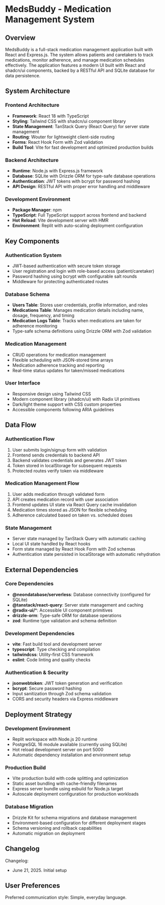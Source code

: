# MedsBuddy - Medication Management System

## Overview

MedsBuddy is a full-stack medication management application built with React and Express.js. The system allows patients and caretakers to track medications, monitor adherence, and manage medication schedules effectively. The application features a modern UI built with React and shadcn/ui components, backed by a RESTful API and SQLite database for data persistence.

## System Architecture

### Frontend Architecture
- **Framework**: React 18 with TypeScript
- **Styling**: Tailwind CSS with shadcn/ui component library
- **State Management**: TanStack Query (React Query) for server state management
- **Routing**: Wouter for lightweight client-side routing
- **Forms**: React Hook Form with Zod validation
- **Build Tool**: Vite for fast development and optimized production builds

### Backend Architecture
- **Runtime**: Node.js with Express.js framework
- **Database**: SQLite with Drizzle ORM for type-safe database operations
- **Authentication**: JWT tokens with bcrypt for password hashing
- **API Design**: RESTful API with proper error handling and middleware

### Development Environment
- **Package Manager**: npm
- **TypeScript**: Full TypeScript support across frontend and backend
- **Hot Reload**: Vite development server with HMR
- **Environment**: Replit with auto-scaling deployment configuration

## Key Components

### Authentication System
- JWT-based authentication with secure token storage
- User registration and login with role-based access (patient/caretaker)
- Password hashing using bcrypt with configurable salt rounds
- Middleware for protecting authenticated routes

### Database Schema
- **Users Table**: Stores user credentials, profile information, and roles
- **Medications Table**: Manages medication details including name, dosage, frequency, and timing
- **Medication Logs Table**: Tracks when medications are taken for adherence monitoring
- Type-safe schema definitions using Drizzle ORM with Zod validation

### Medication Management
- CRUD operations for medication management
- Flexible scheduling with JSON-stored time arrays
- Medication adherence tracking and reporting
- Real-time status updates for taken/missed medications

### User Interface
- Responsive design using Tailwind CSS
- Modern component library (shadcn/ui) with Radix UI primitives
- Dark/light theme support with CSS custom properties
- Accessible components following ARIA guidelines

## Data Flow

### Authentication Flow
1. User submits login/signup form with validation
2. Frontend sends credentials to backend API
3. Backend validates credentials and generates JWT token
4. Token stored in localStorage for subsequent requests
5. Protected routes verify token via middleware

### Medication Management Flow
1. User adds medication through validated form
2. API creates medication record with user association
3. Frontend updates UI state via React Query cache invalidation
4. Medication times stored as JSON for flexible scheduling
5. Adherence calculated based on taken vs. scheduled doses

### State Management
- Server state managed by TanStack Query with automatic caching
- Local UI state handled by React hooks
- Form state managed by React Hook Form with Zod schemas
- Authentication state persisted in localStorage with automatic rehydration

## External Dependencies

### Core Dependencies
- **@neondatabase/serverless**: Database connectivity (configured for SQLite)
- **@tanstack/react-query**: Server state management and caching
- **@radix-ui/***: Accessible UI component primitives
- **drizzle-orm**: Type-safe ORM for database operations
- **zod**: Runtime type validation and schema definition

### Development Dependencies
- **vite**: Fast build tool and development server
- **typescript**: Type checking and compilation
- **tailwindcss**: Utility-first CSS framework
- **eslint**: Code linting and quality checks

### Authentication & Security
- **jsonwebtoken**: JWT token generation and verification
- **bcrypt**: Secure password hashing
- Input sanitization through Zod schema validation
- CORS and security headers via Express middleware

## Deployment Strategy

### Development Environment
- Replit workspace with Node.js 20 runtime
- PostgreSQL 16 module available (currently using SQLite)
- Hot reload development server on port 5000
- Automatic dependency installation and environment setup

### Production Build
- Vite production build with code splitting and optimization
- Static asset bundling with cache-friendly filenames
- Express server bundle using esbuild for Node.js target
- Autoscale deployment configuration for production workloads

### Database Migration
- Drizzle Kit for schema migrations and database management
- Environment-based configuration for different deployment stages
- Schema versioning and rollback capabilities
- Automatic migration on deployment

## Changelog

Changelog:
- June 21, 2025. Initial setup

## User Preferences

Preferred communication style: Simple, everyday language.